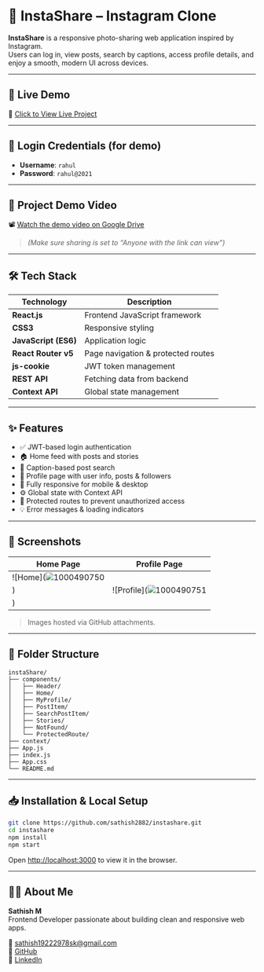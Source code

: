 # 📸 InstaShare – Instagram Clone

**InstaShare** is a responsive photo-sharing web application inspired by Instagram.  
Users can log in, view posts, search by captions, access profile details, and enjoy a smooth, modern UI across devices.

---

## 🚀 Live Demo

🔗 [Click to View Live Project](https://sathishinstapro.ccbp.tech)

---

## 🔐 Login Credentials (for demo)

- **Username**: `rahul`  
- **Password**: `rahul@2021`

---

## 🎥 Project Demo Video

📽️ [Watch the demo video on Google Drive](https://drive.google.com/file/d/1CNOD_misHAGDVPoTGEIhRKYeTETAMkuH/view?usp=drivesdk)  
> *(Make sure sharing is set to “Anyone with the link can view”)*

---

## 🛠️ Tech Stack

| Technology         | Description                        |
|--------------------|------------------------------------|
| **React.js**       | Frontend JavaScript framework      |
| **CSS3**           | Responsive styling                 |
| **JavaScript (ES6)** | Application logic               |
| **React Router v5** | Page navigation & protected routes |
| **js-cookie**      | JWT token management               |
| **REST API**       | Fetching data from backend         |
| **Context API**    | Global state management            |

---

## ✨ Features

- ✅ JWT-based login authentication
- 🏠 Home feed with posts and stories
- 🔎 Caption-based post search
- 👤 Profile page with user info, posts & followers
- 📱 Fully responsive for mobile & desktop
- ⚙️ Global state with Context API
- 🚫 Protected routes to prevent unauthorized access
- 💡 Error messages & loading indicators

---

## 📸 Screenshots 

| Home Page | Profile Page |
|-----------|--------------|
| ![Home](![1000490750](https://github.com/user-attachments/assets/2dc79b1c-c91e-4904-99d0-b699388a0c49)
)| ![Profile](![1000490751](https://github.com/user-attachments/assets/8b3ff3d7-6603-42c3-b2b3-992ffef1b575)
)|

> Images hosted via GitHub attachments.

---

## 📁 Folder Structure

```plaintext
instaShare/
├── components/
│   ├── Header/
│   ├── Home/
│   ├── MyProfile/
│   ├── PostItem/
│   ├── SearchPostItem/
│   ├── Stories/
│   ├── NotFound/
│   └── ProtectedRoute/
├── context/
├── App.js
├── index.js
├── App.css
└── README.md
```

---

## 📥 Installation & Local Setup

```bash
git clone https://github.com/sathish2882/instashare.git
cd instashare
npm install
npm start
```

Open [http://localhost:3000](http://localhost:3000) to view it in the browser.

---

## 🙋‍♂️ About Me

**Sathish M**  
Frontend Developer passionate about building clean and responsive web apps.

📧 [sathish19222978sk@gmail.com](mailto:sathish19222978sk@gmail.com)  
🔗 [GitHub](https://github.com/sathish2882)  
🔗 [LinkedIn](https://www.linkedin.com/in/sathish-mariyappan)
